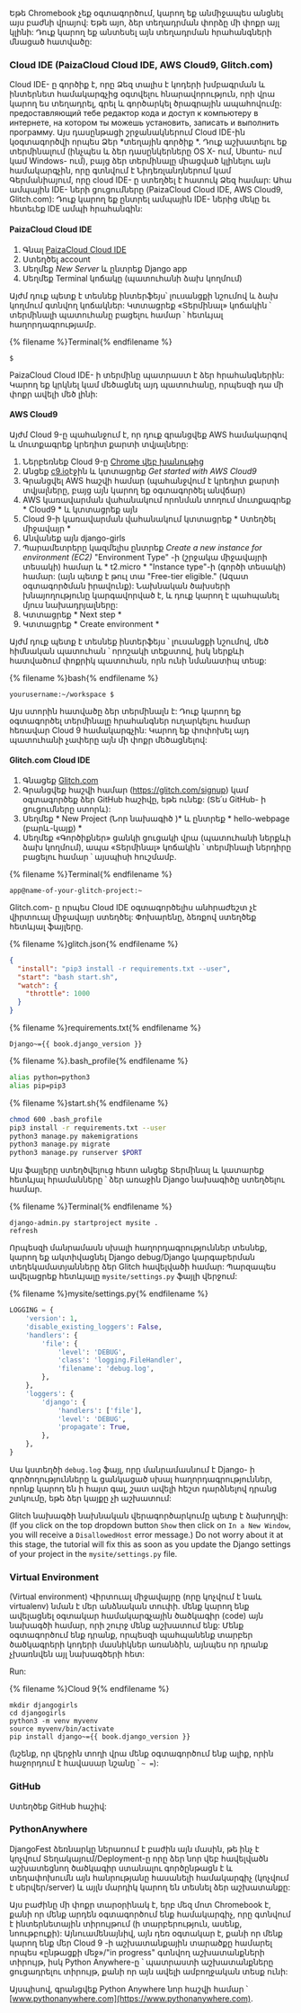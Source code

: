 Եթե ​​Chromebook չեք օգտագործում, կարող եք անմիջապես անցնել այս բաժնի վրայով: Եթե ​​այո, ձեր տեղադրման փորձը մի փոքր այլ կլինի: Դուք կարող եք անտեսել այն տեղադրման հրահանգների մնացած հատվածը:

### Cloud IDE (PaizaCloud Cloud IDE, AWS Cloud9, Glitch.com)

Cloud IDE- ը գործիք է, որը Ձեզ տալիս է կոդերի խմբագրման և ինտերնետ համակարգչից օգտվելու հնարավորություն, որի վրա կարող ես տեղադրել, գրել և գործարկել ծրագրային ապահովումը: предоставляющий тебе редактор кода и доступ к компьютеру в интернете, на котором ты можешь установить, записать и выполнить программу. Այս դասընթացի շրջանակներում Cloud IDE-ին կօգտագործվի որպես Ձեր *տեղային գործիք *. Դուք աշխատելու եք տերմինալում (ինչպես և ձեր դասընկերները OS X- ում, Ubuntu- ում կամ Windows- ում), բայց ձեր տերմինալը միացված կլինելու այն համակարգչին, որը գտնվում է Նիդեռլանդներում կամ Գերմանիայում, որը cloud IDE- ը ստեղծել է հատուկ Ձեզ համար: Ահա ամպային IDE- ների ցուցումները (PaizaCloud Cloud IDE, AWS Cloud9, Glitch.com): Դուք կարող եք ընտրել ամպային IDE- ներից մեկը եւ հետեւեք IDE ամպի հրահանգին:

#### PaizaCloud Cloud IDE 

1. Գնալ [PaizaCloud Cloud IDE](https://paiza.cloud/)
2. Ստեղծել account
3. Սեղմեք *New Server* և ընտրեք Django app
4. Սեղմեք Terminal կոճակը (պատուհանի ձախ կողմում)

Այժմ դուք պետք է տեսնեք ինտերֆեյս՝ լուսանցքի նշումով և ձախ կողմում գտնվող կոճակներ: Կտտացրեք «Տերմինալ» կոճակին ՝ տերմինալի պատուհանը բացելու համար ՝ հետևյալ հաղորդագրությամբ.

{% filename %}Terminal{% endfilename %}

    $
    

PaizaCloud Cloud IDE- ի տերմինը պատրաստ է ձեր հրահանգներին: Կարող եք կրկնել կամ մեծացնել այդ պատուհանը, որպեսզի դա մի փոքր ավելի մեծ լինի:

#### AWS Cloud9 

Այժմ Cloud 9-ը պահանջում է, որ դուք գրանցվեք AWS համակարգով և մուտքագրեք կրեդիտ քարտի տվյալները:

1. Ներբեռնեք Cloud 9-ը [ Chrome վեբ խանութից ](https://chrome.google.com/webstore/detail/cloud9/nbdmccoknlfggadpfkmcpnamfnbkmkcp)
2. Անցեք [c9.io](https://c9.io)էջին և կտտացրեք *Get started with AWS Cloud9*
3. Գրանցվել AWS հաշվի համար (պահանջվում է կրեդիտ քարտի տվյալները, բայց այն կարող եք օգտագործել անվճար)
4. AWS կառավարման վահանակում որոնման տողում մուտքագրեք * Cloud9 * և կտտացրեք այն
5. Cloud 9-ի կառավարման վահանակում կտտացրեք * Ստեղծել միջավայր *
6. Անվանեք այն django-girls
7. Պարամետրերը կազմելիս ընտրեք *Create a new instance for environment (EC2)* "Environment Type" -ի (շրջակա միջավայրի տեսակի) համար և * t2.micro * "Instance type"-ի (գործի տեսակի) համար: (այն պետք է թուլ տա "Free-tier eligible." (Ազատ օգտագործման իրավունք): Նախնական ծախսերի խնայողությունը կարգավորված է, և դուք կարող է պահպանել մյուս նախադրյալները:
8. Կտտացրեք * Next step *
9. Կտտացրեք * Create environment *

Այժմ դուք պետք է տեսնեք ինտերֆեյս ՝ լուսանցքի նշումով, մեծ հիմնական պատուհան ՝ որոշակի տեքստով, իսկ ներքևի հատվածում փոքրիկ պատուհան, որն ունի նմանատիպ տեսք:

{% filename %}bash{% endfilename %}

    yourusername:~/workspace $
    
    

Այս ստորին հատվածը ձեր տերմինալն է: Դուք կարող եք օգտագործել տերմինալը հրահանգներ ուղարկելու համար հեռավար Cloud 9 համակարգչին: Կարող եք փոփոխել այդ պատուհանի չափերը այն մի փոքր մեծացնելով:

#### Glitch.com Cloud IDE

1. Գնացեք [ Glitch.com ](https://glitch.com/)
2. Գրանցվեք հաշվի համար (https://glitch.com/signup) կամ օգտագործեք ձեր GitHub հաշիվը, եթե ունեք: (Տե՛ս GitHub- ի ցուցումները ստորև):
3. Սեղմեք * New Project (Նոր նախագիծ )* և ընտրեք * hello-webpage (բարև-կայք) *
4. Սեղմեք «Գործիքներ» ցանկի ցուցակի վրա (պատուհանի ներքևի ձախ կողմում), ապա «Տերմինալ» կոճակին ՝ տերմինալի ներդիրը բացելու համար ՝ այսպիսի հուշմամբ.

{% filename %}Terminal{% endfilename %}

    app@name-of-your-glitch-project:~
    

Glitch.com- ը որպես Cloud IDE օգտագործելիս անհրաժեշտ չէ վիրտուալ միջավայր ստեղծել: Փոխարենը, ձեռքով ստեղծեք հետևյալ ֆայլերը.

{% filename %}glitch.json{% endfilename %}

```json
{
  "install": "pip3 install -r requirements.txt --user",
  "start": "bash start.sh",
  "watch": {
    "throttle": 1000
  }
}
```

{% filename %}requirements.txt{% endfilename %}

    Django~={{ book.django_version }}
    

{% filename %}.bash_profile{% endfilename %}

```bash
alias python=python3
alias pip=pip3
```

{% filename %}start.sh{% endfilename %}

```bash
chmod 600 .bash_profile
pip3 install -r requirements.txt --user
python3 manage.py makemigrations
python3 manage.py migrate
python3 manage.py runserver $PORT
```

Այս ֆայլերը ստեղծվելուց հետո անցեք Տերմինալ և կատարեք հետևյալ հրամանները ՝ ձեր առաջին Django նախագիծը ստեղծելու համար.

{% filename %}Terminal{% endfilename %}

    django-admin.py startproject mysite .
    refresh
    

Որպեսզի մանրամասն սխալի հաղորդագրություններ տեսնեք, կարող եք ակտիվացնել Django debug/Django կարգաբերման տեղեկամատյանները ձեր Glitch հավելվածի համար: Պարզապես ավելացրեք հետևյալը `mysite/settings.py` ֆայլի վերջում:

{% filename %}mysite/settings.py{% endfilename %}

```python
LOGGING = {
    'version': 1,
    'disable_existing_loggers': False,
    'handlers': {
        'file': {
            'level': 'DEBUG',
            'class': 'logging.FileHandler',
            'filename': 'debug.log',
        },
    },
    'loggers': {
        'django': {
            'handlers': ['file'],
            'level': 'DEBUG',
            'propagate': True,
        },
    },
}
```

Սա կստեղծի ` debug.log ` ֆայլ, որը մանրամասնում է Django- ի գործողությունները և ցանկացած սխալ հաղորդագրություններ, որոնք կարող են ի հայտ գալ, շատ ավելի հեշտ դարձնելով դրանց շտկումը, եթե ձեր կայքը չի աշխատում:

Glitch նախագծի նախնական վերագործարկումը պետք է ձախողվի: (If you click on the top dropdown button `Show` then click on `In a New Window`, you will receive a `DisallowedHost` error message.) Do not worry about it at this stage, the tutorial will fix this as soon as you update the Django settings of your project in the `mysite/settings.py` file.

### Virtual Environment

(Virtual environment) Վիրտուալ միջավայրը (որը կոչվում է նաև virtualenv) նման է մեր անձնական տուփի. մենք կարող ենք ավելացնել օգտակար համակարգչային ծածկագիր (code) այն նախագծի համար, որի շուրջ մենք աշխատում ենք: Մենք օգտագործում ենք դրանք, որպեսզի պահպանենք տարբեր ծածկագրերի կոդերի մասնիկներ առանձին, այնպես որ դրանք չխառնվեն այլ նախագծերի հետ:

Run:

{% filename %}Cloud 9{% endfilename %}

    mkdir djangogirls
    cd djangogirls
    python3 -m venv myvenv
    source myvenv/bin/activate
    pip install django~={{ book.django_version }}
    

(նշենք, որ վերջին տողի վրա մենք օգտագործում ենք ալիք, որին հաջորդում է հավասար նշանը ՝ ` ~ = `):

### GitHub

Ստեղծեք GitHub հաշիվ:

### PythonAnywhere 

DjangoFest ձեռնարկը ներառում է բաժին այն մասին, թե ինչ է կոչվում Տեղակայում/Deployment-ը որը ձեր նոր վեբ հավելվածն աշխատեցնող ծածկագիր ստանալու գործընթացն է և տեղափոխումն այն հանրությանը հասանելի համակարգիչ (կոչվում է սերվեր/server) և այլն մարդիկ կարող են տեսնել ձեր աշխատանքը:

Այս բաժինը մի փոքր տարօրինակ է, երբ մեզ մոտ Chromebook է, քանի որ մենք արդեն օգտագործում ենք համակարգիչ, որը գտնվում է ինտերնետային տիրույթում (ի տարբերություն, ասենք, նոութբուքի): Այնուամենայնիվ, այն դեռ օգտակար է, քանի որ մենք կարող ենք մեր Cloud 9 -ի աշխատանքային տարածքը համարել որպես «ընթացքի մեջ»/"in progress" գտնվող աշխատանքների տիրույթ, իսկ Python Anywhere-ը ՝ պատրաստի աշխատանքները ցուցադրելու տիրույթ, քանի որ այն ավելի ամբողջական տեսք ունի:

Այսպիսով, գրանցվեք Python Anywhere նոր հաշվի համար ՝ [www.pythonanywhere.com](https://www.pythonanywhere.com).